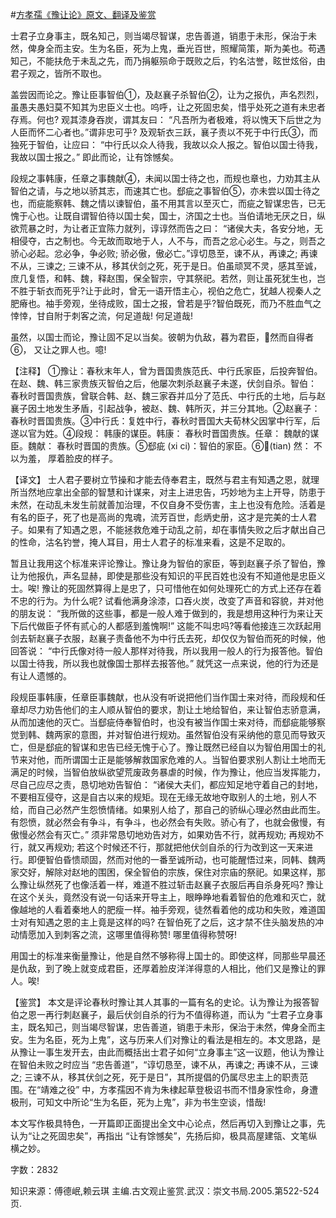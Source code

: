 #[方孝孺《豫让论》原文、翻译及鉴赏](https://www.vrrw.net/wx/14190.html)

士君子立身事主，既名知己，则当竭尽智谋，忠告善道，销患于未形，保治于未然，俾身全而主安。生为名臣，死为上鬼，垂光百世，照耀简策，斯为美也。苟遇知己，不能扶危于未乱之先，而乃捐躯殒命于既败之后，钓名沽誉，眩世炫俗，由君子观之，皆所不取也。

盖尝因而论之。豫让臣事智伯①，及赵襄子杀智伯②，让为之报仇，声名烈烈，虽愚夫愚妇莫不知其为忠臣义士也。呜呼，让之死固忠矣，惜乎处死之道有未忠者存焉。何也? 观其漆身吞炭，谓其友曰： “凡吾所为者极难，将以愧天下后世之为人臣而怀二心者也。”谓非忠可乎? 及观斩衣三跃，襄子责以不死于中行氏③，而独死于智伯，让应曰： “中行氏以众人待我，我故以众人报之。智伯以国士待我，我故以国士报之。” 即此而论，让有馀憾矣。

段规之事韩康，任章之事魏献④，未闻以国士待之也，而规也章也，力劝其主从智伯之请，与之地以骄其志，而速其亡也。郄疵之事智伯⑤，亦未尝以国士待之也，而疵能察韩、魏之情以谏智伯，虽不用其言以至灭亡，而疵之智谋忠告，已无愧于心也。让既自谓智伯待以国士矣，国士，济国之士也。当伯请地无厌之日，纵欲荒暴之时，为让者正宜陈力就列，谆谆然而告之曰： “诸侯大夫，各安分地，无相侵夺，古之制也。今无故而取地于人，人不与，而吾之忿心必生。与之，则吾之骄心必起。忿必争，争必败; 骄必傲，傲必亡。”谆切恳至，谏不从，再谏之; 再谏不从，三谏之; 三谏不从，移其伏剑之死，死于是日。伯虽顽冥不灵，感其至诚，庶几复悟，和韩、魏，释赵围，保全智宗，守其祭祀。若然，则让虽死犹生也，岂不胜于斩衣而死乎?让于此时，曾无一语开悟主心，视伯之危亡，犹越人视秦人之肥瘠也。袖手旁观，坐待成败，国士之报，曾若是乎?智伯既死，而乃不胜血气之悻悻，甘自附于刺客之流，何足道哉! 何足道哉!

虽然，以国士而论，豫让固不足以当矣。彼朝为仇敌，暮为君臣，然而自得者⑥， 又让之罪人也。噫!



【注释】 ①豫让：春秋末年人，曾为晋国贵族范氏、中行氏家臣，后投奔智伯。在赵、魏、韩三家贵族灭智伯之后，他屡次刺杀赵襄子未遂，伏剑自杀。智伯： 春秋时晋国贵族，曾联合韩、赵、魏三家吞并瓜分了范氏、中行氏的土地，后与赵襄子因土地发生矛盾，引起战争，被赵、魏、韩所灭，并三分其地。②赵襄子： 春秋时晋国贵族。③中行氏：复姓中行，春秋时晋国大夫荀林父因掌中行军，后遂以官为姓。④段规： 韩康的谋臣。韩康： 春秋时晋国贵族。任章： 魏献的谋臣。魏献： 春秋时晋国的贵族。⑤郄疵 (xi ci)：智伯的家臣。⑥(tian) 然： 不以为羞， 厚着脸皮的样子。

【译文】 士人君子要树立节操和才能去侍奉君主，既然与君主有知遇之恩，就理所当然地应拿出全部的智慧和计谋来，对主上进忠告，巧妙地为主上开导，防患于未然，在动乱未发生前就善加治理，不仅自身不受伤害，主上也没有危险。活着是有名的臣子，死了也是高尚的鬼魂，流芳百世，彪炳史册，这才是完美的士人君子。如果有了知遇之恩，不能拯救危难于动乱之前，却在事情失败之后才献出自己的性命，沽名钓誉，掩人耳目，用士人君子的标准来看，这是不足取的。

暂且让我用这个标准来评论豫让。豫让身为智伯的家臣，等到赵襄子杀了智伯，豫让为他报仇，声名显赫，即使是那些没有知识的平民百姓也没有不知道他是忠臣义士。唉! 豫让的死固然算得上是忠了，只可惜他在如何处理死亡的方式上还存在着不忠的行为。为什么呢? 试看他满身涂漆，口吞火炭，改变了声音和容貌，并对他的朋友说： “我所做的这些事，都是一般人难于做到的，我是想用这种行为来让天下后代做臣子怀有贰心的人都感到羞愧啊!” 这能不叫忠吗?等看他接连三次跃起用剑去斩赵襄子衣服，赵襄子责备他不为中行氏去死，却仅仅为智伯而死的时候，他回答说： “中行氏像对待一般人那样对待我，所以我用一般人的行为报答他。智伯以国士待我，所以我也就像国士那样去报答他。” 就凭这一点来说，他的行为还是有让人遗憾的。

段规臣事韩康，任章臣事魏献，也从没有听说把他们当作国士来对待，而段规和任章却尽力劝告他们的主人顺从智伯的要求，割让土地给智伯，来让智伯志骄意满，从而加速他的灭亡。当郄疵侍奉智伯时，也没有被当作国士来对待，而郄疵能够察觉到韩、魏两家的意图，并对智伯进行规劝。虽然智伯没有采纳他的意见而导致灭亡，但是郄疵的智谋和忠告已经无愧于心了。豫让既然已经自以为智伯用国士的礼节来对他，而所谓国士正是能够解救国家危难的人。当智伯要求别人割让土地而无满足的时候，当智伯放纵欲望荒废政务暴虐的时候，作为豫让，他应当发挥能力，尽自己应尽之责，恳切地劝告智伯： “诸侯大夫们，都应知足地守着自己的封地，不要相互侵夺，这是自古以来的规矩。现在无缘无故地夺取别人的土地，别人不给，而自己必然产生怨愤情绪。如果别人给了，那自己的骄纵心理必然由此而生。有怨愤，就必然会有争斗，有争斗，也必然会有失败。骄心有了，也就会傲慢，有傲慢必然会有灭亡。” 须非常恳切地劝告对方，如果劝告不行，就再规劝; 再规劝不行，就又再规劝; 若这个时候还不行，那就把他伏剑自杀的行为改到这一天来进行。即便智伯昏愦顽固，然而对他的一番至诚所动，也可能醒悟过来，同韩、魏两家交好，解除对赵地的围困，保全智伯的宗族，保住对宗庙的祭祀。如果这样，那么豫让纵然死了也像活着一样，难道不胜过斩击赵襄子衣服后再自杀身死吗? 豫让在这个关头，竟然没有说一句话来开导主上，眼睁睁地看着智伯的危难和灭亡，就像越地的人看着秦地人的肥瘦一样。袖手旁观，徒然看着他的成功和失败，难道国士对有知遇之恩的主上竟是这样的吗? 在智伯死了之后，这才禁不住头脑发热的冲动情愿加入到刺客之流，这哪里值得称赞! 哪里值得称赞呀!

用国士的标准来衡量豫让，他是自然不够称得上国士的。即使这样，同那些早晨还是仇敌，到了晚上就变成君臣，还厚着脸皮洋洋得意的人相比，他们又是豫让的罪人。唉!

【鉴赏】 本文是评论春秋时豫让其人其事的一篇有名的史论。认为豫让为报答智伯之恩一再行刺赵襄子，最后伏剑自杀的行为不值得称道，而认为 “士君子立身事主，既名知己，则当竭尽智谋，忠告善道，销患于未形，保治于未然，俾身全而主安。生为名臣，死为上鬼”，这与历来人们对豫让的看法是相左的。本文思路，是从豫让一事生发开去，由此而概括出士君子如何“立身事主”这一议题，他认为豫让在智伯未败之时应当 “忠告善道”，“谆切恳至，谏不从，再谏之; 再谏不从，三谏之; 三谏不从，移其伏剑之死，死于是日”，其所提倡的仍属尽忠主上的职责范围。在“靖难之役” 中，方孝孺因不肯为朱棣起草登极诏书而不惜身家性命，身遭极刑，可知文中所论“生为名臣，死为上鬼”，非为书生空谈，惜哉!

本文写作极具特色，一开篇即正面提出全文中心论点，然后再切入到豫让之事，先认为“让之死固忠矣”，再指出 “让有馀憾矣”，先扬后抑，极具高屋建瓴、文笔纵横之妙。

字数：2832

知识来源：傅德岷,赖云琪 主编.古文观止鉴赏.武汉：崇文书局.2005.第522-524页.

